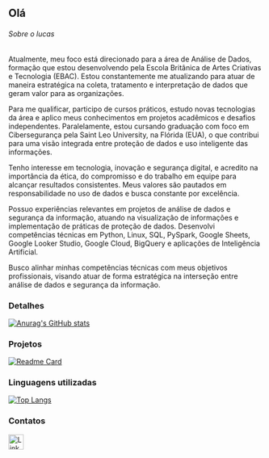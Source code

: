 ## Olá 


###### Sobre o lucas
Atualmente, meu foco está direcionado para a área de Análise de Dados, formação que estou desenvolvendo pela Escola Britânica de Artes Criativas e Tecnologia (EBAC). Estou constantemente me atualizando para atuar de maneira estratégica na coleta, tratamento e interpretação de dados que geram valor para as organizações.

Para me qualificar, participo de cursos práticos, estudo novas tecnologias da área e aplico meus conhecimentos em projetos acadêmicos e desafios independentes. Paralelamente, estou cursando graduação com foco em Cibersegurança pela Saint Leo University, na Flórida (EUA), o que contribui para uma visão integrada entre proteção de dados e uso inteligente das informações.

Tenho interesse em tecnologia, inovação e segurança digital, e acredito na importância da ética, do compromisso e do trabalho em equipe para alcançar resultados consistentes. Meus valores são pautados em responsabilidade no uso de dados e busca constante por excelência.

Possuo experiências relevantes em projetos de análise de dados e segurança da informação, atuando na visualização de informações e implementação de práticas de proteção de dados. Desenvolvi competências técnicas em Python, Linux, SQL, PySpark, Google Sheets, Google Looker Studio, Google Cloud, BigQuery e aplicações de Inteligência Artificial.

Busco alinhar minhas competências técnicas com meus objetivos profissionais, visando atuar de forma estratégica na interseção entre análise de dados e segurança da informação.


### Detalhes

[![Anurag's GitHub stats](https://github-readme-stats.vercel.app/api?username=lucas-calantonio&show_icons=true&theme=dark)](https://github.com/anuraghazra/github-readme-stats)

### Projetos

[![Readme Card](https://github-readme-stats.vercel.app/api/pin/?username=lucas-calantonio&repo=CalcLinux.github.io&theme=dark)](https://github.com/anuraghazra/github-readme-stats)

### Linguagens utilizadas

[![Top Langs](https://github-readme-stats.vercel.app/api/top-langs/?username=lucas-calantonio&layout=compact)](https://github.com/anuraghazra/github-readme-stats)


### Contatos

[<img src='https://img.shields.io/badge/LinkedIn-0077B5?style=for-the-badge&logo=linkedin&logoColor=white' alt='Linkedin' height='30'>](https://www.linkedin.com/in/lucas-calantonio/)
